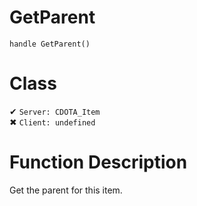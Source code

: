 # GetParent
```
handle GetParent()
```
# Class
✔ `Server: CDOTA_Item`  
✖ `Client: undefined`  

# Function Description
Get the parent for this item.
